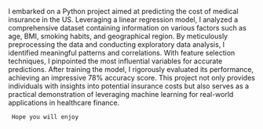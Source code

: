 I embarked on a Python project aimed at predicting the cost of medical insurance in the US. Leveraging a linear regression model, 
I analyzed a comprehensive dataset containing information on various factors such as age, BMI, smoking habits, and geographical region. 
By meticulously preprocessing the data and conducting exploratory data analysis, I identified meaningful patterns and correlations. 
With feature selection techniques, I pinpointed the most influential variables for accurate predictions. After training the model, 
I rigorously evaluated its performance, achieving an impressive 78% accuracy score. This project not only provides individuals with 
insights into potential insurance costs but also serves as a practical demonstration of leveraging machine learning for real-world applications in healthcare finance.

``` Hope you will enjoy```
